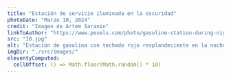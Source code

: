 ```yaml
---
title: "Estación de servicio iluminada en la oscuridad"
photoDate: "Marzo 10, 2024"
credit: "Imagen de Artem Saranin"
linkToAuthor: "https://www.pexels.com/photo/gasoline-station-during-nighttime-1453781/"
src: "18.jpg"
alt: "Estación de gasolina con techado rojo resplandeciente en la noche"
imgDir: "./src/images/"
eleventyComputed:
  cellOffset: () => Math.floor(Math.random() * 10)
---
```

